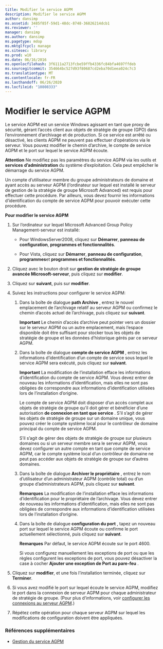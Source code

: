 ```yaml
---
title: Modifier le service AGPM
description: Modifier le service AGPM
author: dansimp
ms.assetid: 3485f85f-59d1-48dc-8748-36826214dcb1
ms.reviewer: ''
manager: dansimp
ms.author: dansimp
ms.pagetype: mdop
ms.mktglfcycl: manage
ms.sitesec: library
ms.prod: w10
ms.date: 06/16/2016
ms.openlocfilehash: 3f6111a2713fcbe59ffb4336fc84bfa4697ffdeb
ms.sourcegitcommit: 354664bc527d93f80687cd2eba70d1eea024c7c3
ms.translationtype: MT
ms.contentlocale: fr-FR
ms.lasthandoff: 06/26/2020
ms.locfileid: "10808333"
---
```

# Modifier le service AGPM


Le service AGPM est un service Windows agissant en tant que proxy de sécurité, gérant l’accès client aux objets de stratégie de groupe (GPO) dans l’environnement d’archivage et de production. Si ce service est arrêté ou désactivé, les clients AGPM ne peuvent pas effectuer d’opérations via le serveur. Vous pouvez modifier le chemin d’archive, le compte de service AGPM et le port sur lequel le service AGPM écoute.

**Attention**  Ne modifiez pas les paramètres du service AGPM via les outils et **services** **d’administration** du système d’exploitation. Cela peut empêcher le démarrage du service AGPM.

 

Un compte d’utilisateur membre du groupe administrateurs de domaine et ayant accès au serveur AGPM (l’ordinateur sur lequel est installé le serveur de gestion de la stratégie de groupe Microsoft Advanced) est requis pour effectuer cette procédure. Par ailleurs, vous devez fournir les informations d’identification du compte de service AGPM pour pouvoir exécuter cette procédure.

**Pour modifier le service AGPM**

1.  Sur l’ordinateur sur lequel Microsoft Advanced Group Policy Management-serveur est installé:

    -   Pour WindowsServer2008, cliquez sur **Démarrer**, **panneau de configuration**, **programmes et fonctionnalités**.

    -   Pour Vista, cliquez sur **Démarrer**, **panneau de configuration**, **programmes**et **programmes et fonctionnalités**.

2.  Cliquez avec le bouton droit sur **gestion de stratégie de groupe avancée Microsoft-serveur**, puis cliquez sur **modifier**.

3.  Cliquez sur **suivant**, puis sur **modifier**.

4.  Suivez les instructions pour configurer le service AGPM:

    1.  Dans la boîte de dialogue **path Archive** , entrez le nouvel emplacement de l’archivage relatif au serveur AGPM ou confirmez le chemin d’accès actuel de l’archivage, puis cliquez sur **suivant**.

        **Important**  Le chemin d’accès d’archive peut pointer vers un dossier sur le serveur AGPM ou un autre emplacement, mais l’espace disponible doit être suffisant pour stocker tous les objets de stratégie de groupe et les données d’historique gérés par ce serveur AGPM.

         

    2.  Dans la boîte de dialogue **compte de service AGPM** , entrez les informations d’identification d’un compte de service sous lequel le service AGPM sera exécuté, puis cliquez sur **suivant**.

        **Important**  La modification de l’installation efface les informations d’identification du compte de service AGPM. Vous devez entrer de nouveau les informations d’identification, mais elles ne sont pas obligées de correspondre aux informations d’identification utilisées lors de l’installation d’origine.

        Le compte de service AGPM doit disposer d’un accès complet aux objets de stratégie de groupe qu’il doit gérer et bénéficier d’une autorisation **de connexion en tant que service** . S’il s’agit de gérer les objets de stratégie de groupe sur un domaine unique, vous pouvez créer le compte système local pour le contrôleur de domaine principal du compte de service AGPM.

        S’il s’agit de gérer des objets de stratégie de groupe sur plusieurs domaines ou si un serveur membre sera le serveur AGPM, vous devez configurer un autre compte en tant que compte de service AGPM, car le compte système local d’un contrôleur de domaine ne peut pas accéder aux objets de stratégie de groupe sur d’autres domaines.

         

    3.  Dans la boîte de dialogue **Archiver le propriétaire** , entrez le nom d’utilisateur d’un administrateur AGPM (contrôle total) ou d’un groupe d’administrateurs AGPM, puis cliquez sur **suivant**.

        **Remarques**  La modification de l’installation efface les informations d’identification pour le propriétaire de l’archivage. Vous devez entrer de nouveau les informations d’identification, mais elles ne sont pas obligées de correspondre aux informations d’identification utilisées lors de l’installation d’origine.

         

    4.  Dans la boîte de dialogue **configuration du port** , tapez un nouveau port sur lequel le service AGPM écoute ou confirme le port actuellement sélectionné, puis cliquez sur **suivant**.

        **Remarques**  Par défaut, le service AGPM écoute sur le port 4600.

        Si vous configurez manuellement les exceptions de port ou que les règles configurent les exceptions de port, vous pouvez désactiver la case à cocher **Ajouter une exception de Port au pare-feu** .

         

5.  Cliquez sur **modifier**, et une fois l’installation terminée, cliquez sur **Terminer**.

6.  Si vous avez modifié le port sur lequel écoute le service AGPM, modifiez le port dans la connexion de serveur AGPM pour chaque administrateur de stratégie de groupe. (Pour plus d’informations, voir [configurer les connexions au serveur AGPM](configure-agpm-server-connections-agpm30ops.md).)

7.  Répétez cette opération pour chaque serveur AGPM sur lequel les modifications de configuration doivent être appliquées.

### Références supplémentaires

-   [Gestion du service AGPM](managing-the-agpm-service-agpm30ops.md)

 

 





